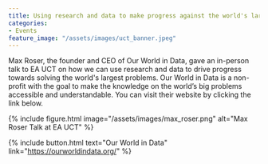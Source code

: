 ```yaml
---
title: Using research and data to make progress against the world's largest problems.
categories:
- Events
feature_image: "/assets/images/uct_banner.jpeg"
---
```


Max Roser, the founder and CEO of Our World in Data, gave an in-person talk to EA UCT on how we can use research and data to drive progress 
towards solving the world's largest problems. 
Our World in Data is a non-profit with the goal to make the knowledge on the world’s big problems accessible and understandable. 
You can visit their website by clicking the link below.

{% include figure.html image="/assets/images/max_roser.png" alt="Max Roser Talk at EA UCT" %}

{% include button.html text="Our World in Data" link="https://ourworldindata.org/" %}
